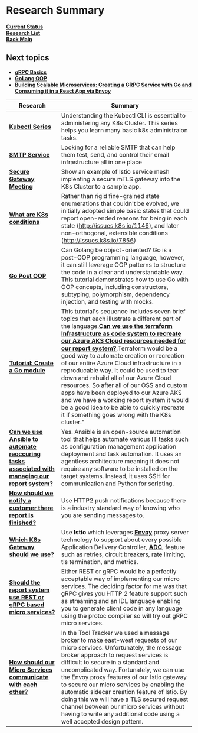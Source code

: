 # Research Summary

**[Current Status](../../development/status/weekly/current_status.md)**\
**[Research List](../../research/research_list.md)**\
**[Back Main](../../README.md)**

## Next topics

- **[gRPC Basics](https://grpc.io/docs/languages/go/basics/)**
- **[GoLang OOP](https://www.toptal.com/golang/golang-oop-tutorial)**
- **[Building Scalable Microservices: Creating a GRPC Service with Go and Consuming it in a React App via Envoy](https://medium.com/@digvijay17july/building-scalable-microservices-creating-a-grpc-service-with-go-and-consuming-it-in-a-react-app-1de3c4385c05)**

| Research                                                                                                                                                                                                 | Summary                                                                                                                                                                                                                                                                                                                                                                                                                                                                                                                                                                                                                                                                                                                                                                                                                             |
|----------------------------------------------------------------------------------------------------------------------------------------------------------------------------------------------------------|-------------------------------------------------------------------------------------------------------------------------------------------------------------------------------------------------------------------------------------------------------------------------------------------------------------------------------------------------------------------------------------------------------------------------------------------------------------------------------------------------------------------------------------------------------------------------------------------------------------------------------------------------------------------------------------------------------------------------------------------------------------------------------------------------------------------------------------|
| **[Kubectl Series](./kubectl_series)**                                                                                                                                                                   | Understanding the Kubectl CLI is essential to administering any K8s Cluster. This series helps you learn many basic k8s administraion tasks.                                                                                                                                                                                                                                                                                                                                                                                                                                                                                                                                                                                                                                                                                        |
| **[SMTP Service](./smtp_service.md)**                                                                                                                                                                    | Looking for a reliable SMTP that can help them test, send, and control their email infrastructure all in one place                                                                                                                                                                                                                                                                                                                                                                                                                                                                                                                                                                                                                                                                                                                  |
| **[Secure Gateway Meeting](../../k8s/istio-secure-gateways.md)**                                                                                                                                         | Show an example of Istio service mesh implenting a secure mTLS gateway into the K8s Cluster to a sample app.                                                                                                                                                                                                                                                                                                                                                                                                                                                                                                                                                                                                                                                                                                                        |
| **[What are K8s conditions](../../../research/a_l/k8s/architecture/conditions.md)**                                                                                                                      | Rather than rigid fine-grained state enumerations that couldn't be evolved, we initially adopted simple basic states that could report open-ended reasons for being in each state (<http://issues.k8s.io/1146>), and later non-orthogonal, extensible conditions (<http://issues.k8s.io/7856>)                                                                                                                                                                                                                                                                                                                                                                                                                                                                                                                                      |
| **[Go Post OOP](https://www.toptal.com/golang/golang-oop-tutorial)**                                                                                                                                     | Can Golang be object-oriented? Go is a post-OOP programming language, however, it can still leverage OOP patterns to structure the code in a clear and understandable way. This tutorial demonstrates how to use Go with OOP concepts, including constructors, subtyping, polymorphism, dependency injection, and testing with mocks.                                                                                                                                                                                                                                                                                                                                                                                                                                                                                               |
| **[Tutorial: Create a Go module](./go_modules.md)**                                                                                                                                                      | This tutorial's sequence includes seven brief topics that each illustrate a different part of the language.**[Can we use the terraform Infrastructure as code system to recreate our Azure AKS Cloud resources needed for our report system?](./terraform.md#can-we-use-the-terraform-infrastructure-as-code-system-to-recreate-our-azure-aks-cloud-resources-needed-for-our-report-system)**,Terraform would be a good way to automate creation or recreation of our entire Azure Cloud infrastructure in a reproducable way. It could be used to tear down and rebuild all of our Azure Cloud resources. So after all of our OSS and custom apps have been deployed to our Azure AKS and we have a working report system it would be a good idea to be able to quickly recreate it if something goes wrong with the K8s cluster." |
| **[Can we use Ansible to automate reoccuring tasks associated with managing our report system?](ansible.md#can-we-use-ansible-to-automate-reoccuring-tasks-associated-with-managing-our-report-system)** | Yes. Ansible is an open-source automation tool that helps automate various IT tasks such as configuration management application deployment and task automation. It uses an agentless architecture meaning it does not require any software to be installed on the target systems. Instead, it uses SSH for communication and Python for scripting.                                                                                                                                                                                                                                                                                                                                                                                                                                                                                 |
| **[How should we notify a customer there report is finished?](./research_summary.md)**                                                                                                                   | Use HTTP2 push notifications because there is a industry standard way of knowing who you are sending messages to.                                                                                                                                                                                                                                                                                                                                                                                                                                                                                                                                                                                                                                                                                                                   |
| **[Which K8s Gateway should we use?](k8s_gateway.md)**                                                                                                                                                   | Use **Istio** which leverages **[Envoy](https://tetrate.io/what-is-envoy-proxy/)** proxy server technology to support about every possible Application Delivery Controller, **[ADC](https://kemptechnologies.com/blog/what-is-an-application-delivery-controller-(adc)-and-why-should-you-use-one)**, feature such as retries, circuit breakers, rate limiting, tls termination, and metrics.                                                                                                                                                                                                                                                                                                                                                                                                                                       |
| **[Should the report system use REST or gRPC based micro services?](rest_vs_grpc.md#summary)**                                                                                                           | Either REST or gRPC would be a perfectly acceptable way of implementing our micro services. The deciding factor for me was that gRPC gives you HTTP 2 feature support such as streaming and an IDL language enabling you to generate client code in any language using the protoc compiler so will try out gRPC micro services.                                                                                                                                                                                                                                                                                                                                                                                                                                                                                                     |
| **[How should our Micro Services communicate with each other?](./microservice_communication.md)**                                                                                                        | In the Tool Tracker we used a message broker to make east-west requests of our micro services. Unfortunately, the message broker approach to request services is difficult to secure in a standard and uncomplicated way. Fortunately, we can use the Envoy proxy features of our Istio gateway to secure our micro services by enabling the automatic sidecar creation feature of Istio.  By doing this we will have a TLS secured request channel between our micro services without having to write any additional code using a well accepted design pattern.                                                                                                                                                                                                                                                                    |
